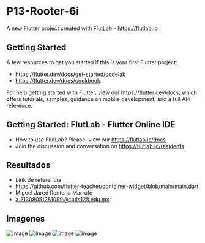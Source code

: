 # P13-Rooter-6i

A new Flutter project created with FlutLab - https://flutlab.io

## Getting Started

A few resources to get you started if this is your first Flutter project:

- https://flutter.dev/docs/get-started/codelab
- https://flutter.dev/docs/cookbook

For help getting started with Flutter, view our
https://flutter.dev/docs, which offers tutorials,
samples, guidance on mobile development, and a full API reference.

## Getting Started: FlutLab - Flutter Online IDE

- How to use FlutLab? Please, view our https://flutlab.io/docs
- Join the discussion and conversation on https://flutlab.io/residents
## Resultados
- Link de referencia
- https://github.com/flutter-teacher/container-widget/blob/main/main.dart
- Miguel Jared Renteria Marrufo
- a.21308051281099@cbtis128.edu.mx
 ## Imagenes
 ![image](https://github.com/Miguelrenteria10/p15-Rutasv2-1099/assets/144725346/a340816e-ed75-4618-b431-3715946c39c4)
 ![image](https://github.com/Miguelrenteria10/p15-Rutasv2-1099/assets/144725346/1882681a-174f-43e2-9a6b-8a39488ce37d)
 ![image](https://github.com/Miguelrenteria10/p15-Rutasv2-1099/assets/144725346/ad59db7a-5f8c-406f-92ef-6e20fb02b1d7)
 ![image](https://github.com/Miguelrenteria10/p15-Rutasv2-1099/assets/144725346/b51df65d-e49b-4bd4-a214-8cc8c6fceebb)


 

